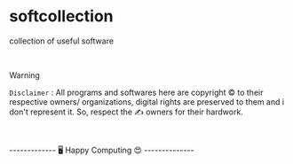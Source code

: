 # softcollection
collection of useful software 

<br>

> [!WARNING]
> `Disclaimer` : All programs and softwares here are copyright ©️ to their respective owners/ organizations, digital rights are preserved to them and i don't represent it. So, respect the ✍ owners for their hardwork.

<br>

------------- 🖥️ Happy Computing 😍 --------------
